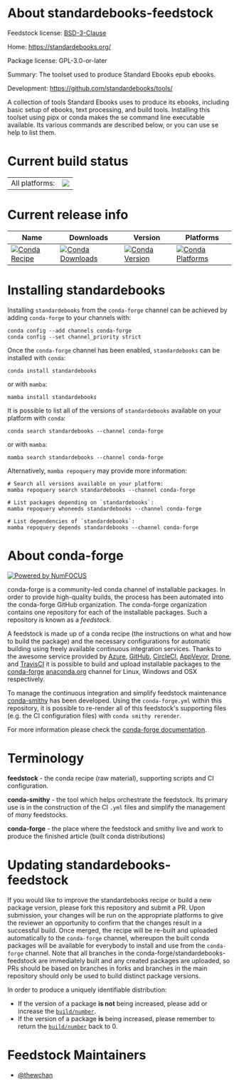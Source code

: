 About standardebooks-feedstock
==============================

Feedstock license: [BSD-3-Clause](https://github.com/conda-forge/standardebooks-feedstock/blob/main/LICENSE.txt)

Home: https://standardebooks.org/

Package license: GPL-3.0-or-later

Summary: The toolset used to produce Standard Ebooks epub ebooks.

Development: https://github.com/standardebooks/tools/

A collection of tools Standard Ebooks uses to produce its ebooks,
including basic setup of ebooks, text processing, and build tools.
Installing this toolset using pipx or conda makes the se command
line executable available. Its various commands are described below,
or you can use se help to list them.

Current build status
====================


<table><tr><td>All platforms:</td>
    <td>
      <a href="https://dev.azure.com/conda-forge/feedstock-builds/_build/latest?definitionId=12261&branchName=main">
        <img src="https://dev.azure.com/conda-forge/feedstock-builds/_apis/build/status/standardebooks-feedstock?branchName=main">
      </a>
    </td>
  </tr>
</table>

Current release info
====================

| Name | Downloads | Version | Platforms |
| --- | --- | --- | --- |
| [![Conda Recipe](https://img.shields.io/badge/recipe-standardebooks-green.svg)](https://anaconda.org/conda-forge/standardebooks) | [![Conda Downloads](https://img.shields.io/conda/dn/conda-forge/standardebooks.svg)](https://anaconda.org/conda-forge/standardebooks) | [![Conda Version](https://img.shields.io/conda/vn/conda-forge/standardebooks.svg)](https://anaconda.org/conda-forge/standardebooks) | [![Conda Platforms](https://img.shields.io/conda/pn/conda-forge/standardebooks.svg)](https://anaconda.org/conda-forge/standardebooks) |

Installing standardebooks
=========================

Installing `standardebooks` from the `conda-forge` channel can be achieved by adding `conda-forge` to your channels with:

```
conda config --add channels conda-forge
conda config --set channel_priority strict
```

Once the `conda-forge` channel has been enabled, `standardebooks` can be installed with `conda`:

```
conda install standardebooks
```

or with `mamba`:

```
mamba install standardebooks
```

It is possible to list all of the versions of `standardebooks` available on your platform with `conda`:

```
conda search standardebooks --channel conda-forge
```

or with `mamba`:

```
mamba search standardebooks --channel conda-forge
```

Alternatively, `mamba repoquery` may provide more information:

```
# Search all versions available on your platform:
mamba repoquery search standardebooks --channel conda-forge

# List packages depending on `standardebooks`:
mamba repoquery whoneeds standardebooks --channel conda-forge

# List dependencies of `standardebooks`:
mamba repoquery depends standardebooks --channel conda-forge
```


About conda-forge
=================

[![Powered by
NumFOCUS](https://img.shields.io/badge/powered%20by-NumFOCUS-orange.svg?style=flat&colorA=E1523D&colorB=007D8A)](https://numfocus.org)

conda-forge is a community-led conda channel of installable packages.
In order to provide high-quality builds, the process has been automated into the
conda-forge GitHub organization. The conda-forge organization contains one repository
for each of the installable packages. Such a repository is known as a *feedstock*.

A feedstock is made up of a conda recipe (the instructions on what and how to build
the package) and the necessary configurations for automatic building using freely
available continuous integration services. Thanks to the awesome service provided by
[Azure](https://azure.microsoft.com/en-us/services/devops/), [GitHub](https://github.com/),
[CircleCI](https://circleci.com/), [AppVeyor](https://www.appveyor.com/),
[Drone](https://cloud.drone.io/welcome), and [TravisCI](https://travis-ci.com/)
it is possible to build and upload installable packages to the
[conda-forge](https://anaconda.org/conda-forge) [anaconda.org](https://anaconda.org/)
channel for Linux, Windows and OSX respectively.

To manage the continuous integration and simplify feedstock maintenance
[conda-smithy](https://github.com/conda-forge/conda-smithy) has been developed.
Using the ``conda-forge.yml`` within this repository, it is possible to re-render all of
this feedstock's supporting files (e.g. the CI configuration files) with ``conda smithy rerender``.

For more information please check the [conda-forge documentation](https://conda-forge.org/docs/).

Terminology
===========

**feedstock** - the conda recipe (raw material), supporting scripts and CI configuration.

**conda-smithy** - the tool which helps orchestrate the feedstock.
                   Its primary use is in the construction of the CI ``.yml`` files
                   and simplify the management of *many* feedstocks.

**conda-forge** - the place where the feedstock and smithy live and work to
                  produce the finished article (built conda distributions)


Updating standardebooks-feedstock
=================================

If you would like to improve the standardebooks recipe or build a new
package version, please fork this repository and submit a PR. Upon submission,
your changes will be run on the appropriate platforms to give the reviewer an
opportunity to confirm that the changes result in a successful build. Once
merged, the recipe will be re-built and uploaded automatically to the
`conda-forge` channel, whereupon the built conda packages will be available for
everybody to install and use from the `conda-forge` channel.
Note that all branches in the conda-forge/standardebooks-feedstock are
immediately built and any created packages are uploaded, so PRs should be based
on branches in forks and branches in the main repository should only be used to
build distinct package versions.

In order to produce a uniquely identifiable distribution:
 * If the version of a package **is not** being increased, please add or increase
   the [``build/number``](https://docs.conda.io/projects/conda-build/en/latest/resources/define-metadata.html#build-number-and-string).
 * If the version of a package **is** being increased, please remember to return
   the [``build/number``](https://docs.conda.io/projects/conda-build/en/latest/resources/define-metadata.html#build-number-and-string)
   back to 0.

Feedstock Maintainers
=====================

* [@thewchan](https://github.com/thewchan/)

